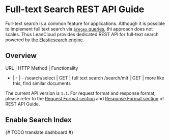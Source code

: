 # Full-text Search REST API Guide

Full-text search is a common feature for applications.
Although it is possible to implement full text search via [`$regex` queries](rest_api.html#regex-queries),
thi approach does not scales.
Thus LeanCloud provides dedicated REST API for full-text search powered by [the Elasticsearch engine][elastic].

[elastic]: https://www.elastic.co/elasticsearch/

## Overview

URL | HTTP Method | Functionality
- | - | -
/search/select | GET | full text search
/search/mlt | GET | more like this, find similar documents

The current API version is `1.1`.
For request format and response format, please refer to the [Request Format section](rest_api.html#Request-Format) and [Response Format section](rest_api.html#Response-Format) of REST API Guide.

## Enable Search Index

{# TODO translate dashboard #}